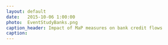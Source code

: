```yaml
---
layout: default
date:   2015-10-06 1:00:00
photo:  EventStudyBanks.png
caption_header: Impact of MaP measures on bank credit flows
caption: 
---
```

